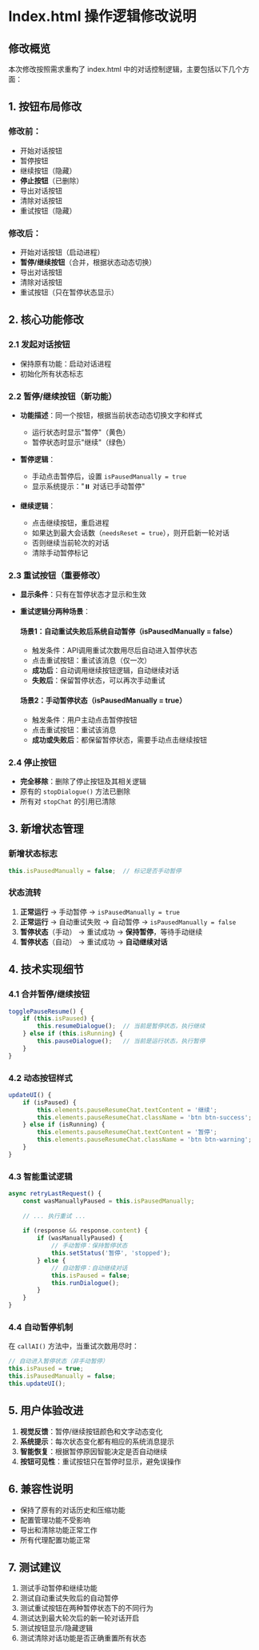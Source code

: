 # Index.html 操作逻辑修改说明

## 修改概览

本次修改按照需求重构了 index.html 中的对话控制逻辑，主要包括以下几个方面：

## 1. 按钮布局修改

### 修改前：
- 开始对话按钮
- 暂停按钮
- 继续按钮（隐藏）
- **停止按钮**（已删除）
- 导出对话按钮
- 清除对话按钮
- 重试按钮（隐藏）

### 修改后：
- 开始对话按钮（启动进程）
- **暂停/继续按钮**（合并，根据状态动态切换）
- 导出对话按钮
- 清除对话按钮
- 重试按钮（只在暂停状态显示）

## 2. 核心功能修改

### 2.1 发起对话按钮
- 保持原有功能：启动对话进程
- 初始化所有状态标志

### 2.2 暂停/继续按钮（新功能）
- **功能描述**：同一个按钮，根据当前状态动态切换文字和样式
  - 运行状态时显示"暂停"（黄色）
  - 暂停状态时显示"继续"（绿色）
  
- **暂停逻辑**：
  - 手动点击暂停后，设置 `isPausedManually = true`
  - 显示系统提示："⏸️ 对话已手动暂停"
  
- **继续逻辑**：
  - 点击继续按钮，重启进程
  - 如果达到最大会话数（`needsReset = true`），则开启新一轮对话
  - 否则继续当前轮次的对话
  - 清除手动暂停标记

### 2.3 重试按钮（重要修改）
- **显示条件**：只有在暂停状态才显示和生效

- **重试逻辑分两种场景**：

  #### 场景1：自动重试失败后系统自动暂停（isPausedManually = false）
  - 触发条件：API调用重试次数用尽后自动进入暂停状态
  - 点击重试按钮：重试该消息（仅一次）
  - **成功后**：自动调用继续按钮逻辑，自动继续对话
  - **失败后**：保留暂停状态，可以再次手动重试
  
  #### 场景2：手动暂停状态（isPausedManually = true）
  - 触发条件：用户主动点击暂停按钮
  - 点击重试按钮：重试该消息
  - **成功或失败后**：都保留暂停状态，需要手动点击继续按钮

### 2.4 停止按钮
- **完全移除**：删除了停止按钮及其相关逻辑
- 原有的 `stopDialogue()` 方法已删除
- 所有对 `stopChat` 的引用已清除

## 3. 新增状态管理

### 新增状态标志
```javascript
this.isPausedManually = false;  // 标记是否手动暂停
```

### 状态流转
1. **正常运行** → 手动暂停 → `isPausedManually = true`
2. **正常运行** → 自动重试失败 → 自动暂停 → `isPausedManually = false`
3. **暂停状态**（手动） → 重试成功 → **保持暂停**，等待手动继续
4. **暂停状态**（自动） → 重试成功 → **自动继续对话**

## 4. 技术实现细节

### 4.1 合并暂停/继续按钮
```javascript
togglePauseResume() {
    if (this.isPaused) {
        this.resumeDialogue();  // 当前是暂停状态，执行继续
    } else if (this.isRunning) {
        this.pauseDialogue();   // 当前是运行状态，执行暂停
    }
}
```

### 4.2 动态按钮样式
```javascript
updateUI() {
    if (isPaused) {
        this.elements.pauseResumeChat.textContent = '继续';
        this.elements.pauseResumeChat.className = 'btn btn-success';
    } else if (isRunning) {
        this.elements.pauseResumeChat.textContent = '暂停';
        this.elements.pauseResumeChat.className = 'btn btn-warning';
    }
}
```

### 4.3 智能重试逻辑
```javascript
async retryLastRequest() {
    const wasManuallyPaused = this.isPausedManually;
    
    // ... 执行重试 ...
    
    if (response && response.content) {
        if (wasManuallyPaused) {
            // 手动暂停：保持暂停状态
            this.setStatus('暂停', 'stopped');
        } else {
            // 自动暂停：自动继续对话
            this.isPaused = false;
            this.runDialogue();
        }
    }
}
```

### 4.4 自动暂停机制
在 `callAI()` 方法中，当重试次数用尽时：
```javascript
// 自动进入暂停状态（非手动暂停）
this.isPaused = true;
this.isPausedManually = false;
this.updateUI();
```

## 5. 用户体验改进

1. **视觉反馈**：暂停/继续按钮颜色和文字动态变化
2. **系统提示**：每次状态变化都有相应的系统消息提示
3. **智能恢复**：根据暂停原因智能决定是否自动继续
4. **按钮可见性**：重试按钮只在暂停时显示，避免误操作

## 6. 兼容性说明

- 保持了原有的对话历史和压缩功能
- 配置管理功能不受影响
- 导出和清除功能正常工作
- 所有代理配置功能正常

## 7. 测试建议

1. 测试手动暂停和继续功能
2. 测试自动重试失败后的自动暂停
3. 测试重试按钮在两种暂停状态下的不同行为
4. 测试达到最大轮次后的新一轮对话开启
5. 测试按钮显示/隐藏逻辑
6. 测试清除对话功能是否正确重置所有状态
